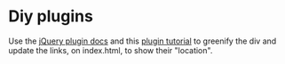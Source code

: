 # Diy plugins


Use the [jQuery plugin docs](http://learn.jquery.com/plugins/) and this [plugin tutorial](http://learn.jquery.com/plugins/basic-plugin-creation/) to greenify the div and update the links, on index.html, to show their "location".
